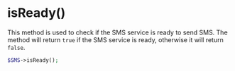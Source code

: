 # isReady()
This method is used to check if the SMS service is ready to send SMS. The method will return `true` if the SMS service is ready, otherwise it will return `false`.

```php
$SMS->isReady();
```
